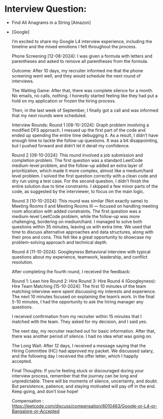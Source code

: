 # Interview Question:

- Find All Anagrams in a String [Amazon]

- [Google] 

    I’m excited to share my Google L4 interview experience, including the timeline and the mixed emotions I felt throughout the process.

    Phone Screening [12-08-2024]:
    I was given a formula with letters and parentheses and asked to remove all parentheses from the formula.

    Outcome: After 10 days, my recruiter informed me that the phone screening went well, and they would schedule the next round of interviews.

    The Waiting Game:
    After that, there was complete silence for a month. No emails, no calls, nothing. I honestly started feeling like they had put a hold on my application or frozen the hiring process.

    Then, in the last week of September, I finally got a call and was informed that my next rounds were scheduled.

    Interview Rounds:
    Round 1 [08-10-2024]:
    Graph problem involving a modified DFS approach. I messed up the first part of the code and ended up spending the entire time debugging it. As a result, I didn’t have enough time to tackle the follow-up questions. It was a bit disappointing, but I pushed forward and didn’t let it derail my confidence.

    Round 2 [09-10-2024]:
    This round involved a job submission and completion problem. The first question was a standard LeetCode medium-level problem, and the follow-up added an extra layer of prioritization, which made it more complex, almost like a medium/hard level problem. I solved the first question correctly with a clean code and dry run using a test case. For the second question, I didn’t finish the entire solution due to time constraints. I skipped a few minor parts of the code, as suggested by the interviewer, to focus on the main logic.

    Round 3 [10-10-2024]:
    This round was similar (Not exactly same) to Meeting Rooms II and Meeting Rooms III — focused on handling meeting room allocation with added constraints. The first question was a medium-level LeetCode problem, while the follow-up was more challenging, bordering on medium/hard. I managed to solve both questions within 35 minutes, leaving us with extra time. We used that time to discuss alternative approaches and data structures, along with their pros and cons. This felt like a great opportunity to showcase my problem-solving approach and technical depth.

    Round 4 [11-10-2024]: Googleyness
    Behavioral interview with typical questions about my experience, teamwork, leadership, and conflict resolution.

    After completing the fourth round, I received the feedback:

    Round 1: Lean hire
    Round 2: Hire
    Round 3: Hire
    Round 4 (Googleyness): Hire
    Team Matching [15-10-2024]:
    The first 10 minutes of the team matching interview were spent discussing my interests and experience. The next 10 minutes focused on explaining the team’s work. In the final 5-10 minutes, I had the opportunity to ask the hiring manager any questions.

    I received confirmation from my recruiter within 15 minutes that I matched with the team. They asked for my decision, and I said yes.

    The next day, my recruiter reached out for basic information. After that, there was another period of silence. I had no idea what was going on.

    The Long Wait:
    After 12 days, I received a message saying that the Hiring Committee (HC) had approved my packet. We discussed salary, and the following day I received the offer letter, which I happily accepted.

    Final Thoughts:
    If you’re feeling stuck or discouraged during your interview process, remember that the journey can be long and unpredictable. There will be moments of silence, uncertainty, and doubt. But persistence, patience, and staying motivated will pay off in the end. Keep going, and don’t lose hope!

    Compensation : https://leetcode.com/discuss/compensation/6010463/Google-or-L4-or-Bangalore-or-Accepted